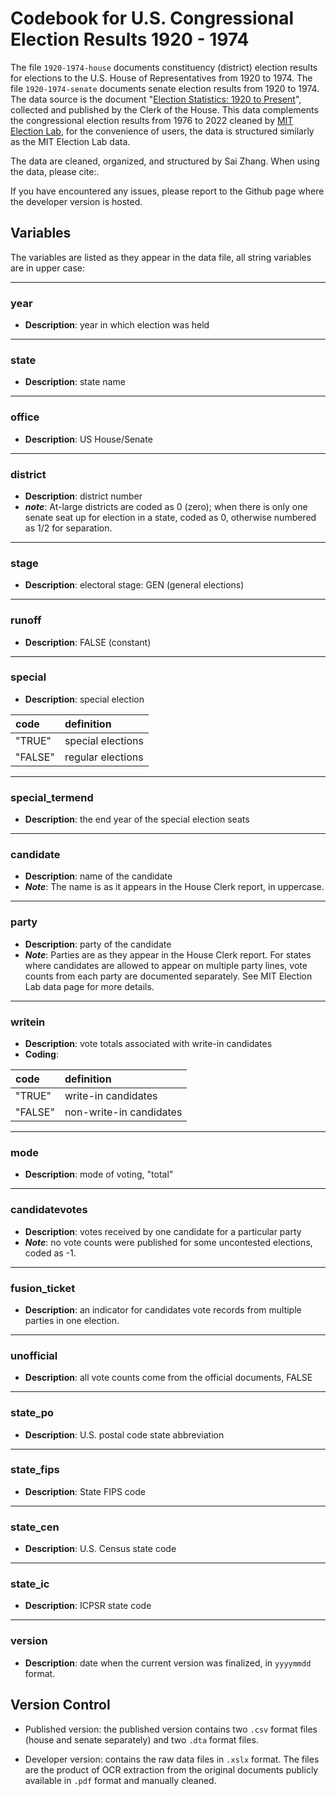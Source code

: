 
# Codebook for U.S. Congressional Election Results 1920 - 1974

The file `1920-1974-house` documents constituency (district) election results for elections to the U.S. House of Representatives from 1920 to 1974. The file `1920-1974-senate` documents senate election results from 1920 to 1974. The data source is the document "[Election Statistics: 1920 to Present](https://history.house.gov/Institution/Election-Statistics/Election-Statistics/)", collected and published by the Clerk of the House. This data complements the congressional election results from 1976 to 2022 cleaned by [MIT Election Lab](https://dataverse.harvard.edu/dataset.xhtml?persistentId=doi:10.7910/DVN/IG0UN2), for the convenience of users, the data is structured similarly as the MIT Election Lab data.

The data are cleaned, organized, and structured by Sai Zhang. When using the data, please cite:.

If you have encountered any issues, please report to the Github page where the developer version is hosted.

## Variables

The variables are listed as they appear in the data file, all string variables are in upper case:

----------------

### year

- **Description**: year in which election was held

----------------

### state

- **Description**: state name

----------------

### office

- **Description**: US House/Senate

----------------

### district

- **Description**: district number
- ***note***: At-large districts are coded as 0 (zero); when there is only one senate seat up for election in a state, coded as 0, otherwise numbered as 1/2 for separation.

----------------

### stage

- **Description**: electoral stage: GEN (general elections)

----------------

### runoff

- **Description**: FALSE (constant)

----------------

### special

- **Description**: special election

| code | definition |
|:---|:---|
| "TRUE" | special elections |
| "FALSE" | regular elections |

----------------

### special_termend

- **Description**: the end year of the special election seats

----------------

### candidate
  
- **Description**: name of the candidate
- ***Note***: The name is as it appears in the House Clerk report, in uppercase.

----------------

### party

- **Description**: party of the candidate
- ***Note***: Parties are as they appear in the House Clerk report. For states where candidates are allowed to appear on multiple party lines, vote counts from each party are documented separately. See MIT Election Lab data page for more details.

----------------

### writein

- **Description**: vote totals associated with write-in candidates
- **Coding**:

| code | definition |
|:---|:---|
| "TRUE" | write-in candidates |
| "FALSE" | non-write-in candidates |

----------------

### mode

- **Description**: mode of voting, "total"

----------------

### candidatevotes

- **Description**: votes received by one candidate for a particular party
- ***Note***: no vote counts were published for some uncontested elections, coded as -1.

----------------

### fusion_ticket

- **Description**: an indicator for candidates vote records from multiple parties in one election.

----------------

### unofficial

- **Description**: all vote counts come from the official documents, FALSE

----------------

### state_po

- **Description**: U.S. postal code state abbreviation

----------------

### state_fips

- **Description**: State FIPS code

----------------

### state_cen

- **Description**: U.S. Census state code

----------------

### state_ic

- **Description**: ICPSR state code

----------------

### version

- **Description**: date when the current version was finalized, in `yyyymmdd` format.

## Version Control

- Published version: the published version contains two `.csv` format files (house and senate separately) and two `.dta` format files.

- Developer version: contains the raw data files in `.xslx` format. The files are the product of OCR extraction from the original documents publicly available in `.pdf` format and manually cleaned.
